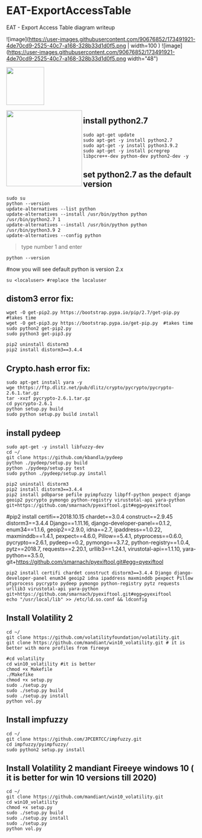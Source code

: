 # EAT-ExportAccessTable
EAT - Export Access Table diagram writeup

![image](https://user-images.githubusercontent.com/90676852/173491921-4de70cd9-2525-40c7-a168-328b33d1d0f5.png | width=100 )
![image](https://user-images.githubusercontent.com/90676852/173491921-4de70cd9-2525-40c7-a168-328b33d1d0f5.png width="48")

<img src="https://user-images.githubusercontent.com/90676852/173491921-4de70cd9-2525-40c7-a168-328b33d1d0f5.png" width="100">

<a href="url"><img src="https://user-images.githubusercontent.com/90676852/173491921-4de70cd9-2525-40c7-a168-328b33d1d0f5.png" align="left" width="200" ></a>

## install python2.7
    sudo apt-get update 
    sudo apt-get -y install python2.7
    sudo apt-get -y install python3.9.2
    sudo apt-get -y install pcregrep libpcre++-dev python-dev python2-dev -y

## set python2.7 as the default version
    sudo su
    python --version 
    update-alternatives --list python 
    update-alternatives --install /usr/bin/python python /usr/bin/python2.7 1 
    update-alternatives --install /usr/bin/python python /usr/bin/python3.9 2 
    update-alternatives --config python  
> type number 1 and enter

    python --version
#now you will see default python is version 2.x



    su <localuser> #replace the localuser
## distom3 error fix: 
    wget -O get-pip2.py https://bootstrap.pypa.io/pip/2.7/get-pip.py #takes time
    wget -O get-pip3.py https://bootstrap.pypa.io/get-pip.py  #takes time
    sudo python2 get-pip2.py
    sudo python3 get-pip3.py

    pip2 uninstall distorm3
    pip2 install distorm3==3.4.4

## Crypto.hash error fix:
    sudo apt-get install yara -y
    wge thttps://ftp.dlitz.net/pub/dlitz/crypto/pycrypto/pycrypto-2.6.1.tar.gz
    tar -xvzf pycrypto-2.6.1.tar.gz
    cd pycrypto-2.6.1
    python setup.py build
    sudo python setup.py build install


## install pydeep
    sudo apt-get -y install libfuzzy-dev
    cd ~/
    git clone https://github.com/kbandla/pydeep
    python ./pydeep/setup.py build
    python ./pydeep/setup.py test
    sudo python ./pydeep/setup.py install

    pip2 uninstall distorm3
    pip2 install distorm3==3.4.4
    pip2 install pdbparse pefile pyimpfuzzy libpff-python pexpect django geoip2 pycrypto pymongo python-registry virustotal-api yara-python git+https://github.com/smarnach/pyexiftool.git#egg=pyexiftool
    
#pip2 install certifi==2018.10.15 chardet==3.0.4 construct==2.9.45 distorm3==3.4.4 Django==1.11.16, django-developer-panel==0.1.2, enum34==1.1.6, geoip2==2.9.0, idna==2.7, ipaddress==1.0.22, maxminddb==1.4.1, pexpect==4.6.0, Pillow==5.4.1, ptyprocess==0.6.0, pycrypto==2.6.1, pydeep==0.2, pymongo==3.7.2, python-registry==1.0.4, pytz==2018.7, requests==2.20.1, urllib3==1.24.1, virustotal-api==1.1.10, yara-python==3.5.0, git+https://github.com/smarnach/pyexiftool.git#egg=pyexiftool

    pip2 install certifi chardet construct distorm3==3.4.4 Django django-developer-panel enum34 geoip2 idna ipaddress maxminddb pexpect Pillow ptyprocess pycrypto pydeep pymongo python-registry pytz requests urllib3 virustotal-api yara-python git+https://github.com/smarnach/pyexiftool.git#egg=pyexiftool
    echo "/usr/local/lib" >> /etc/ld.so.conf && ldconfig
    
## Install Volatility 2
    cd ~/
    git clone https://github.com/volatilityfoundation/volatility.git
    git clone https://github.com/mandiant/win10_volatility.git # it is better with more profiles from fireeye

    #cd volatility
    cd win10_volatility #it is better 
    chmod +x Makefile
    ./Makefike
    chmod +x setup.py
    sudo ./setup.py
    sudo ./setup.py build
    sudo ./setup.py install
    python vol.py
    
## Install impfuzzy
    cd ~/
    git clone https://github.com/JPCERTCC/impfuzzy.git
    cd impfuzzy/pyimpfuzzy/
    sudo python2 setup.py install

## Install Volatility 2 mandiant Fireeye windows 10 ( it is better for win 10 versions till 2020)
    cd ~/
    git clone https://github.com/mandiant/win10_volatility.git
    cd win10_volatility
    chmod +x setup.py
    sudo ./setup.py build
    sudo ./setup.py install
    sudo ./setup.py
    python vol.py
